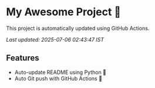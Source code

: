 # My Awesome Project 🚀

This project is automatically updated using GitHub Actions.

_Last updated: 2025-07-06 02:43:47 IST_

## Features
- Auto-update README using Python 🐍
- Auto Git push with GitHub Actions 🤖
